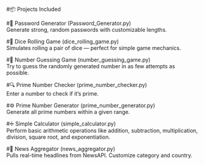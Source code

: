 #📦 Projects Included

#🔐 Password Generator (Password_Generator.py)  
Generate strong, random passwords with customizable lengths.

#🎲 Dice Rolling Game (dice_rolling_game.py)  
Simulates rolling a pair of dice — perfect for simple game mechanics.

#🧠 Number Guessing Game (number_guessing_game.py)  
Try to guess the randomly generated number in as few attempts as possible.

#🔍 Prime Number Checker (prime_number_checker.py)  
Enter a number to check if it’s prime.

#⚙️ Prime Number Generator (prime_number_generator.py)  
Generate all prime numbers within a given range.

#➗ Simple Calculator (simple_calculator.py)  
Perform basic arithmetic operations like addition, subtraction, multiplication, division, square root, and exponentiation.

#📰 News Aggregator (news_aggregator.py)  
Pulls real-time headlines from NewsAPI. Customize category and country.

